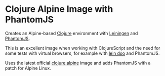 # Clojure Alpine Image with PhantomJS

Creates an Alpine-based [Clojure](https://clojure.org/) environment
with [Leiningen](https://leiningen.org/) and [PhantomJS](http://phantomjs.org/).

This is an excellent image when working with ClojureScript and the need for some
tests with virtual browsers, for example
with [lein doo](https://github.com/bensu/doo) and PhantomJS.

Uses the latest official [clojure:alpine](https://hub.docker.com/_/clojure/)
image and adds PhantomJS with a patch for Alpine Linux.
